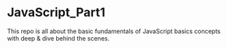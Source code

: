 # JavaScript_Part1
This repo is all about the basic fundamentals of JavaScript basics concepts with deep &amp; dive behind the scenes.
